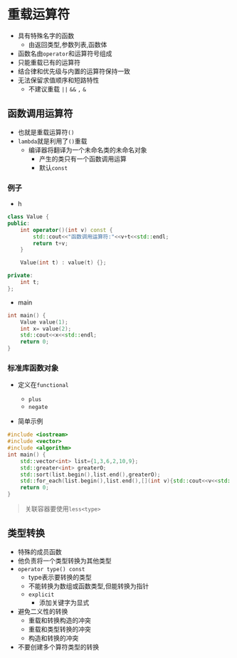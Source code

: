 # 重载运算符

- 具有特殊名字的函数
  - 由返回类型,参数列表,函数体
- 函数名由`operator`和运算符号组成
- 只能重载已有的运算符
- 结合律和优先级与内置的运算符保持一致
- 无法保留求值顺序和短路特性
  - 不建议重载 `||` `&&` `,` `&`

## 函数调用运算符

- 也就是重载运算符`()`
- `lambda`就是利用了`()`重载
  - 编译器将翻译为一个未命名类的未命名对象
    - 产生的类只有一个函数调用运算
    - 默认`const`

### 例子

- h

```c++
class Value {
public:
    int operator()(int v) const {
        std::cout<<"函数调用运算符:"<<v+t<<std::endl;
        return t+v;
    }

    Value(int t) : value(t) {};

private:
    int t;
};
```

- main

```c++
int main() {
    Value value(1);
    int x= value(2);
    std::cout<<x<<std::endl;
    return 0;
}
```

### 标准库函数对象

- 定义在`functional`
  - `plus`
  - `negate`

- 简单示例

```c++
#include <iostream>
#include <vector>
#include <algorithm>
int main() {
    std::vector<int> list={1,3,6,2,10,9};
    std::greater<int> greaterO;
    std::sort(list.begin(),list.end(),greaterO);
    std::for_each(list.begin(),list.end(),[](int v){std::cout<<v<<std::endl;});
    return 0;
}
```

> 关联容器要使用`less<type>`

## 类型转换

- 特殊的成员函数
- 他负责将一个类型转换为其他类型
- `operator type() const`
  - type表示要转换的类型
  - 不能转换为数组或函数类型,但能转换为指针
  - `explicit`
    - 添加关键字为显式
- 避免二义性的转换
  - 重载和转换构造的冲突
  - 重载和类型转换的冲突
  - 构造和转换的冲突
- 不要创建多个算符类型的转换